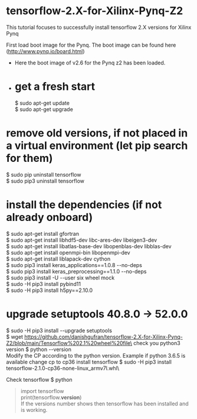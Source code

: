 # tensorflow-2.X-for-Xilinx-Pynq-Z2
This tutorial focuses to successfully install tensorflow 2.X versions for Xilinx Pynq

First load boot image for the Pynq. The boot image can be found here (http://www.pynq.io/board.html) 
* Here the boot image of v2.6 for the Pynq z2 has been loaded.
* # get a fresh start
  $ sudo apt-get update \
  $ sudo apt-get upgrade
# remove old versions, if not placed in a virtual environment (let pip search for them)
  $ sudo pip uninstall tensorflow\
  $ sudo pip3 uninstall tensorflow
# install the dependencies (if not already onboard)
  $ sudo apt-get install gfortran\
  $ sudo apt-get install libhdf5-dev libc-ares-dev libeigen3-dev\
  $ sudo apt-get install libatlas-base-dev libopenblas-dev libblas-dev\
  $ sudo apt-get install openmpi-bin libopenmpi-dev\
  $ sudo apt-get install liblapack-dev cython\
  $ sudo pip3 install keras_applications==1.0.8 --no-deps\
  $ sudo pip3 install keras_preprocessing==1.1.0 --no-deps\
  $ sudo pip3 install -U --user six wheel mock\
  $ sudo -H pip3 install pybind11\
  $ sudo -H pip3 install h5py==2.10.0
# upgrade setuptools 40.8.0 -> 52.0.0
  $ sudo -H pip3 install --upgrade setuptools\
  $ wget https://github.com/danishgufran/tensorflow-2.X-for-Xilinx-Pynq-Z2/blob/main/Tensorflow%202.1%20wheel%20file\
check you python3 version
  $ python --version\
Modify the CP according to the python version. Example if python 3.6.5 is available change cp to cp36
install tensorflow
  $ sudo -H pip3 install tensorflow-2.1.0-cp36-none-linux_armv7l.whl\

Check tensorflow
  $ python
> import tensorflow\
> print(tensorflow.__version__)\
If the versions number shows then tensorflow has been installed and is working.
